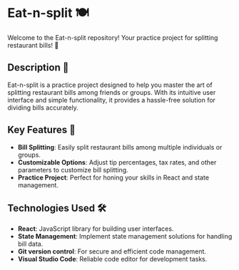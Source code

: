 # Eat-n-split 🍽️

Welcome to the Eat-n-split repository! Your practice project for splitting restaurant bills! 🧾

## Description 📝

Eat-n-split is a practice project designed to help you master the art of splitting restaurant bills among friends or groups. With its intuitive user interface and simple functionality, it provides a hassle-free solution for dividing bills accurately.

## Key Features 🌟

- **Bill Splitting**: Easily split restaurant bills among multiple individuals or groups.
- **Customizable Options**: Adjust tip percentages, tax rates, and other parameters to customize bill splitting.
- **Practice Project**: Perfect for honing your skills in React and state management.

## Technologies Used 🛠️

- **React**: JavaScript library for building user interfaces.
- **State Management**: Implement state management solutions for handling bill data.
- **Git version control**: For secure and efficient code management.
- **Visual Studio Code**: Reliable code editor for development tasks.


